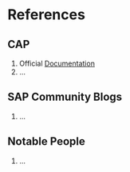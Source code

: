 # References

## CAP
 
1. Official [Documentation](https://cap.cloud.sap/docs/)
2. ... 


## SAP Community Blogs

1. ...


## Notable People 

1. ...